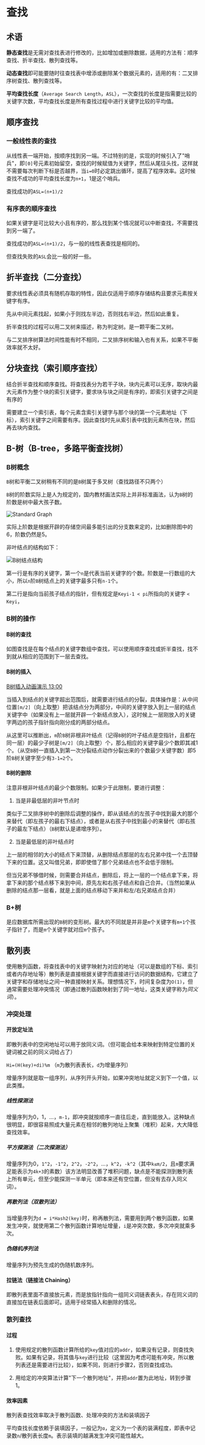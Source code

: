 # 查找

## 术语

**静态查找**是无需对查找表进行修改的，比如增加或删除数据，适用的方法有：顺序查找、折半查找、散列查找等。

**动态查找**即可能要随时往查找表中增添或删除某个数据元素的，适用的有：二叉排序树查找、散列查找等。

**平均查找长度**（`Average Search Length`，`ASL`），一次查找的长度是指需要比较的关键字次数，平均查找长度是所有查找过程中进行关键字比较的平均值。

## 顺序查找

### 一般线性表的查找

从线性表一端开始，按顺序找到另一端。不过特别的是，实现的时候引入了"哨兵"，即`[0]`号元素初始留空，查找的时候赋值为关键字，然后从尾往头找，这样就不需要每次判断下标是否越界，当`i=0`时必定跳出循环，提高了程序效率。这时候查找不成功的平均查找长度为`n+1`，1是这个哨兵。

查找成功的`ASL=(n+1)/2`

### 有序表的顺序查找

如果关键字是可比较大小且有序的，那么找到某个情况就可以中断查找，不需要找到另一端了。

查找成功的`ASL=(n+1)/2`，与一般的线性表查找是相同的。

但查找失败的`ASL`会比一般的好一些。

## 折半查找（二分查找）

要求线性表必须具有随机存取的特性，因此仅适用于顺序存储结构且要求元素按关键字有序。

先从中间元素找起，如果小于则找左半边，否则找右半边，然后如此重复。

折半查找的过程可以用二叉树来描述，称为判定树。是一颗平衡二叉树。

与二叉排序树算法时间性能有时不相同，二叉排序树和输入也有关系，如果不平衡效率就不太好。

## 分块查找（索引顺序查找）

结合折半查找和顺序查找。将查找表分为若干子块，块内元素可以无序，取块内最大元素作为整个块的索引关键字，要求块与块之间是有序的，即索引关键字之间是有序的

需要建立一个索引表，每个元素含索引关键字与那个块的第一个元素地址（下标），索引关键字之间需要有序。因此查找时先从索引表中找到元素所在块，然后再去块内查找。

## B-树（B-tree，多路平衡查找树）

### B树概念

`B`树和平衡二叉树稍有不同的是`B`树属于多叉树（查找路径不只两个）

`B`树的阶数实际上是人为规定的，国内教材画法实际上并非标准画法，认为`B`树的阶数是树中最大孩子数。

![Standard Graph](../attachments/bfba101cd1ad663871c7728ed0e98e4d.png)

实际上阶数是根据开辟的存储空间最多能引出的分支数来定的，比如删除图中的6，阶数仍然是5。

非叶结点的结构如下：

![B树结点结构](../attachments/bb7f1699c4c48e98b8a306606b8f1c7e.png)

第一行是有序的关键字，第一个`n`是代表当前关键字的个数。阶数是一行数组的大小，所以`n`阶`B`树结点上的关键字最多只有`n-1`个。

第二行是指向当前孩子结点的指针，但有规定是`Keyi-1 < pi`所指向的关键字 `< Keyi`，

### B树的操作

#### B树的查找

如图查找是在每个结点的关键字数组中查找，可以使用顺序查找或折半查找，找不到就从相应的范围到下一层去查找。

#### B树的插入

[B树插入动画演示 13:00](https://www.bilibili.com/video/BV1Aa4y1j7a4)

当插入到结点的关键字超出范围后，就需要进行结点的分裂，具体操作是：从中间位置`[m/2]`（向上取整）把该结点分为两部分，中间的关键字放入到上一层的结点关键字中（如果没有上一层就开辟一个新结点放入），这时候上一层刚放入的关键字两边的孩子指针指向刚分成的两部分结点。

从这里可以推断出，`m`阶`B`树非根非叶结点（记得`B`树的叶子结点是空指针，且都在同一层）的最少子树是`[m/2]`（向上取整）个，那么相应的关键字最少个数即其减1个。（从空`B`树一直插入到第一次分裂结点动作分裂出来的个数最少关键字数）即5阶`B`树关键字至少有`3-1=2`个。

#### B树的删除

注意非根非叶结点的最少个数限制。如果少于此限制，要进行调整：

1. 当是非最低层的非叶节点时

类似于二叉排序树中的删除后调整的操作，即从该结点的左孩子中找到最大的那个来替代（即左孩子的最右下结点），或者是从右孩子中找到最小的来替代（即右孩子的最左下结点）（`B`树默认是递增序列）。

2. 当是最低层的非叶结点时

上一层的相邻的大小的结点下来顶替，从删除结点那层的左右兄弟中找一个去顶替下来的位置。这又叫借兄弟，即即使借了那个兄弟结点也不会低于限制。

但当兄弟不够借时候，则需要合并结点，删除后，将上一层的一个结点拿下来，将拿下来的那个结点移下来到中间，原先左和右孩子结点和自己合并。（当然如果从删除的结点那一层看，就是上面的结点移动下来并和左/右兄弟结点合并）

### B+树

是应数据库所需出现的`B`树的变形树。最大的不同就是并非是`m`个关键字有`m+1`个孩子指针了，而是`m`个关键字就对应`m`个孩子。

## 散列表

使用散列函数，将查找表中的关键字映射为对应的地址（可以是数组的下标、索引或者内存地址等）散列表是直接根据关键字而直接进行访问的数据结构，它建立了关键字和存储地址之间一种直接映射关系。理想情况下，时间复杂度为`O(1)`，但通常需要处理冲突情况（即通过散列函数映射到了同一地址，这类关键字称为*同义词*）。

### 冲突处理

#### 开放定址法

即散列表中的空闲地址可以用于放同义词。（但可能会给本来映射到特定位置的关键词被之前的同义词给占了）

`Hi=(H(key)+di)%m` （`m`为散列表表长，`d`为增量序列）

增量序列就是取一组序列，从序列开头开始，如果冲突地址就定义到下一个值，以此类推。

##### 线性探测法

增量序列为0，1，…，`m-1`，即冲突就按顺序一直往后走，直到能放入。这种缺点很明显，即很容易照成大量元素在相邻的散列地址上聚集（堆积）起来，大大降低查找效率。

##### 平方探测法（二次探测法）

增量序列为0，`1^2`，`-1^2`，`2^2`，`-2^2`，…，`k^2`，`-k^2`（其中`k≤m/2`，且`m`要求满足能表示为`4k+3`的素数）该方法明显改善了堆积问题，缺点是不能探测到散列表上所有单元，但至少能探测一半单元（即本来还有空位置，但没有去存入同义词）。

##### 再散列法（双散列法）

当增量序列为`d = i*Hash2(key)`时，称再散列法，需要用到两个散列函数，如果发生冲突，就使用第二个散列函数计算地址增量，`i`是冲突次数，多次冲突就乘多次。

##### 伪随机序列法

增量序列为预先生成的伪随机数序列。

#### 拉链法（链接法 Chaining）

即散列表里面不直接放元素，而是放指针指向一组同义词链表表头，存在同义词的直接加在链表后面即可。适用于经常插入和删除的情况。

### 散列查找

#### 过程

1. 使用规定的散列函数计算所给的`key`值对应的`addr`，如果没有记录，则查找失败。如果有记录，将其值与`key`进行比较（这里因为考虑可能有冲突，所以散列表还是需要进行比较），如果不同，则进行步骤2，否则查找成功。

2. 用给定的冲突算法计算"下一个散列地址"，并把`addr`置为此地址，转到步骤1。

#### 效率因素

散列表查找效率取决于散列函数、处理冲突的方法和装填因子

平均查找长度依赖于装填因子，一般记为`α`，定义为一个表的装满程度，即表中记录数`n`/散列表长度`m`。表示装填的越满发生冲突可能性越大。 